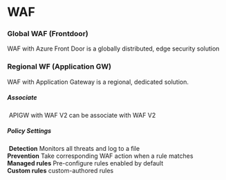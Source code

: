 # WAF



### Global WAF (Frontdoor)
WAF with Azure Front Door is a globally distributed, edge security solution

### Regional WF (Application GW)
WAF with Application Gateway is a regional, dedicated solution.
##### Associate

​	APIGW with WAF V2 can be associate with WAF V2 

##### Policy Settings
​	**Detection** Monitors all threats and log to a file
​	
​	**Prevention** Take corresponding WAF action when a rule matches
​	
​	**Managed rules** Pre-configure rules enabled by default
​	
​	**Custom rules** custom-authored rules

